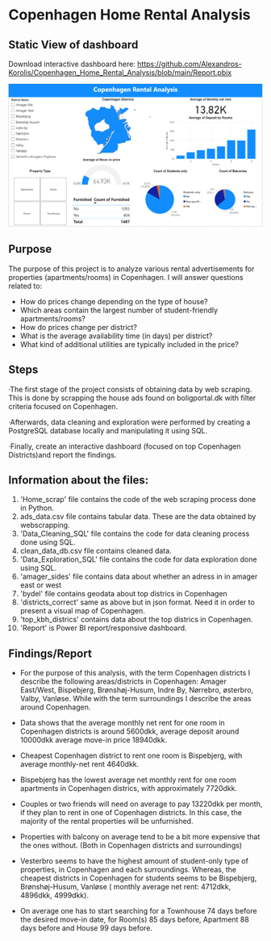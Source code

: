 # Copenhagen Home Rental Analysis

## Static View of dashboard 

Download interactive dashboard here: https://github.com/Alexandros-Korolis/Copenhagen_Home_Rental_Analysis/blob/main/Report.pbix

![alt text](cph_rental.PNG)

## Purpose 
The purpose of this project is to analyze various rental advertisements for properties (apartments/rooms) in Copenhagen. I will answer questions related to:
- How do prices change depending on the type of house?
- Which areas contain the largest number of student-friendly apartments/rooms?
- How do prices change per district?
- What is the average availability time (in days) per district?
- What kind of additional utilities are typically included in the price?

## Steps
&middot;The first stage of the project consists of obtaining data by web scraping. This is done by scrapping the house ads found on boligportal.dk with filter criteria focused on Copenhagen. 

&middot;Afterwards, data cleaning and exploration were performed by creating a PostgreSQL database locally and manipulating it using SQL.

&middot;Finally, create an interactive dashboard (focused on top Copenhagen Districts)and report the findings.

## Information about the files: 
1) 'Home_scrap' file contains the code of the web scraping process done in Python.
2) ads_data.csv file contains tabular data. These are the data obtained by webscrapping.
3) 'Data_Cleaning_SQL' file contains the code for data cleaning process done using SQL.
4) clean_data_db.csv file contains cleaned data.
5) 'Data_Exploration_SQL' file contains the code for data exploration done using SQL.
6) 'amager_sides' file contains data about whether an adress in in amager east or west
7) 'bydel' file contains geodata about top districs in Copenhagen
8) 'districts_correct' same as above but in json format. Need it in order to present a visual map of Copenhagen.
9) 'top_kbh_districs' contains data about the top districs in Copenhagen.
10) 'Report' is Power BI report/responsive dashboard.

## Findings/Report
- For the purpose of this analysis, with the term Copenhagen districts I describe the following areas/districts in Copenhagen: Amager East/West, Bispebjerg, Brønshøj-Husum, Indre By, Nørrebro, østerbro, Valby, Vanløse. While with the term surroundings I describe the areas around Copenhagen.

- Data shows that the average monthly net rent for one room in Copenhagen districts is
around 5600dkk, average deposit around 10000dkk average move-in price 18940dkk.

- Cheapest Copenhagen district to rent one room is Bispebjerg, with average monthly-net rent 4640dkk.

- Bispebjerg has the lowest average net monthly rent for one room apartments in Copenhagen districs, with approximately 7720dkk. 

- Couples or two friends will need on average to pay 13220dkk per month, if they plan to rent in one of Copenhagen districts. In this case, the majority of the rental properties will be unfurnished.

- Properties with balcony on average tend to be a bit more expensive that the ones without. (Both in Copenhagen districts and surroundings)

- Vesterbro seems to have the highest amount of student-only type of properties, in Copenhagen and each surroundings. Whereas, the cheapest districts in Copenhagen for students seems to be Bispebjerg, Brønshøj-Husum, Vanløse ( monthly average net rent: 4712dkk, 4896dkk, 4999dkk).

- On average one has to start searching for a Townhouse 74 days before the desired move-in date, for Room(s) 85 days before, Apartment 88 days before and House 99 days before.
